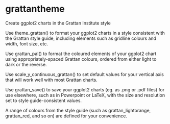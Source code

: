 # grattantheme
Create ggplot2 charts in the Grattan Institute style

Use theme_grattan() to format your ggplot2 charts in a style consistent with the Grattan style guide, including elements such as gridline colours and width, font size, etc.

Use grattan_pal() to format the coloured elements of your ggplot2 chart using appropriately-spaced Grattan colours, ordered from either light to dark or the reverse.

Use scale_y_continuous_grattan() to set default values for your vertical axis that will work well with most Grattan charts.

Use grattan_save() to save your ggplot2 charts (eg. as .png or .pdf files) for use elsewhere, such as in Powerpoint or LaTeX, with the size and resolution set to style guide-consistent values.

A range of colours from the style guide (such as grattan_lightorange, grattan_red, and so on) are defined for your convenience.


